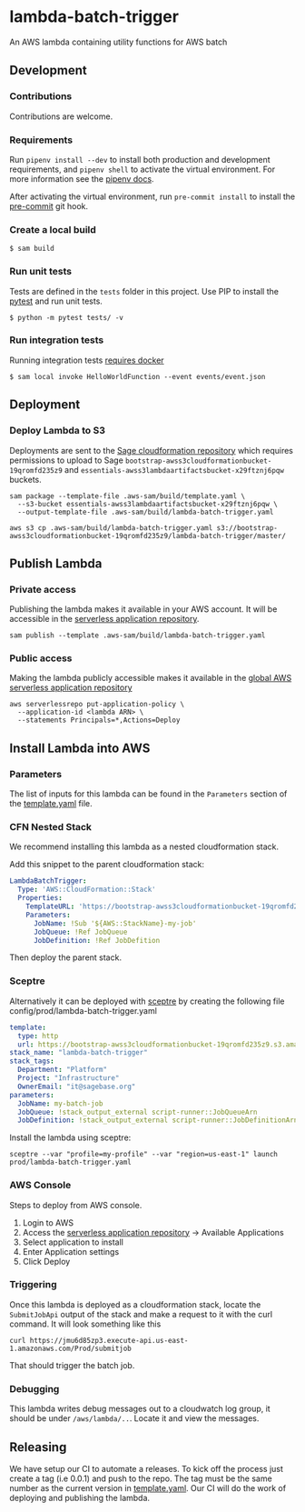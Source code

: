 # lambda-batch-trigger
An AWS lambda containing utility functions for AWS batch

## Development

### Contributions
Contributions are welcome.

### Requirements
Run `pipenv install --dev` to install both production and development
requirements, and `pipenv shell` to activate the virtual environment. For more
information see the [pipenv docs](https://pipenv.pypa.io/en/latest/).

After activating the virtual environment, run `pre-commit install` to install
the [pre-commit](https://pre-commit.com/) git hook.

### Create a local build

```shell script
$ sam build
```

### Run unit tests
Tests are defined in the `tests` folder in this project. Use PIP to install the
[pytest](https://docs.pytest.org/en/latest/) and run unit tests.

```shell script
$ python -m pytest tests/ -v
```

### Run integration tests
Running integration tests
[requires docker](https://docs.aws.amazon.com/serverless-application-model/latest/developerguide/sam-cli-command-reference-sam-local-start-api.html)

```shell script
$ sam local invoke HelloWorldFunction --event events/event.json
```

## Deployment

### Deploy Lambda to S3
Deployments are sent to the
[Sage cloudformation repository](https://bootstrap-awss3cloudformationbucket-19qromfd235z9.s3.amazonaws.com/index.html)
which requires permissions to upload to Sage
`bootstrap-awss3cloudformationbucket-19qromfd235z9` and
`essentials-awss3lambdaartifactsbucket-x29ftznj6pqw` buckets.

```shell script
sam package --template-file .aws-sam/build/template.yaml \
  --s3-bucket essentials-awss3lambdaartifactsbucket-x29ftznj6pqw \
  --output-template-file .aws-sam/build/lambda-batch-trigger.yaml

aws s3 cp .aws-sam/build/lambda-batch-trigger.yaml s3://bootstrap-awss3cloudformationbucket-19qromfd235z9/lambda-batch-trigger/master/
```

## Publish Lambda

### Private access
Publishing the lambda makes it available in your AWS account.  It will be accessible in
the [serverless application repository](https://console.aws.amazon.com/serverlessrepo).

```shell script
sam publish --template .aws-sam/build/lambda-batch-trigger.yaml
```

### Public access
Making the lambda publicly accessible makes it available in the
[global AWS serverless application repository](https://serverlessrepo.aws.amazon.com/applications)

```shell script
aws serverlessrepo put-application-policy \
  --application-id <lambda ARN> \
  --statements Principals=*,Actions=Deploy
```

## Install Lambda into AWS

### Parameters
The list of inputs for this lambda can be found in the `Parameters` section of the
[template.yaml](template.yaml) file.

### CFN Nested Stack
We recommend installing this lambda as a nested cloudformation stack.

Add this snippet to the parent cloudformation stack:

```yaml
LambdaBatchTrigger:
  Type: 'AWS::CloudFormation::Stack'
  Properties:
    TemplateURL: 'https://bootstrap-awss3cloudformationbucket-19qromfd235z9.s3.amazonaws.com/lambda-batch-trigger/master/lambda-batch-trigger.yaml'
    Parameters:
      JobName: !Sub '${AWS::StackName}-my-job'
      JobQueue: !Ref JobQueue
      JobDefinition: !Ref JobDefition
```

Then deploy the parent stack.

### Sceptre
Alternatively it can be deployed with [sceptre](https://github.com/Sceptre/sceptre) by creating the following
file config/prod/lambda-batch-trigger.yaml

```yaml
template:
  type: http
  url: https://bootstrap-awss3cloudformationbucket-19qromfd235z9.s3.amazonaws.com/lambda-batch-trigger/master/lambda-batch-trigger.yaml
stack_name: "lambda-batch-trigger"
stack_tags:
  Department: "Platform"
  Project: "Infrastructure"
  OwnerEmail: "it@sagebase.org"
parameters:
  JobName: my-batch-job
  JobQueue: !stack_output_external script-runner::JobQueueArn
  JobDefinition: !stack_output_external script-runner::JobDefinitionArn
```

Install the lambda using sceptre:
```shell script
sceptre --var "profile=my-profile" --var "region=us-east-1" launch prod/lambda-batch-trigger.yaml
```

### AWS Console
Steps to deploy from AWS console.

1. Login to AWS
2. Access the
[serverless application repository](https://console.aws.amazon.com/serverlessrepo)
-> Available Applications
3. Select application to install
4. Enter Application settings
5. Click Deploy

### Triggering

Once this lambda is deployed as a cloudformation stack, locate the `SubmitJobApi` output of the
stack and make a request to it with the curl command.  It will look something like this

```shell
curl https://jmu6d85zp3.execute-api.us-east-1.amazonaws.com/Prod/submitjob
```

That should trigger the batch job.

### Debugging
This lambda writes debug messages out to a cloudwatch log group, it should be under
`/aws/lambda/..`.  Locate it and view the messages.

## Releasing

We have setup our CI to automate a releases.  To kick off the process just create
a tag (i.e 0.0.1) and push to the repo.  The tag must be the same number as the current
version in [template.yaml](template.yaml).  Our CI will do the work of deploying and publishing
the lambda.
